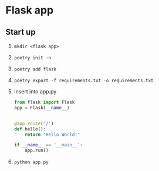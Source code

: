 # Flask app

## Start up

1.  ```
    mkdir <flask app>
    ```
2.  ```
    poetry init -n
    ```
3.  ```
    poetry add flask
    ```
4.  ```
    poetry export -f requirements.txt -o requirements.txt
    ```
5.  insert into app.py
    ```py
    from flask import Flask
    app = Flask(__name__)


    @app.route('/')
    def hello():
        return "Hello World!"

    if __name__ == '__main__':
        app.run()
    ```
6.  ```
    python app.py
    ```
